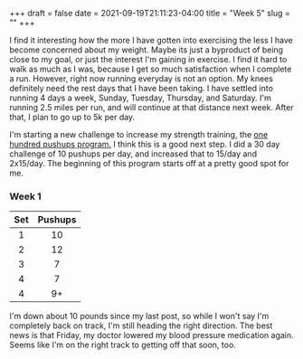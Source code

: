 +++ 
draft = false
date = 2021-09-19T21:11:23-04:00
title = "Week 5"
slug = "" 
+++

I find it interesting how the more I have gotten into exercising the less I have become concerned about my weight.  Maybe its just a byproduct of being close to my goal, or just the interest I'm gaining in exercise.  I find it hard to walk as much as I was, because I get so much satisfaction when I complete a run.  However, right now running everyday is not an option.  My knees definitely need the rest days that I have been taking.  I have settled into running 4 days a week, Sunday, Tuesday, Thursday, and Saturday.  I'm running 2.5 miles per run, and will continue at that distance next week.  After that, I plan to go up to 5k per day.

I'm starting a new challenge to increase my strength training, the [one hundred pushups program.](https://hundredpushups.com/index.html)  I think this is a good next step. I did a 30 day challenge of 10 pushups per day, and increased that to 15/day and 2x15/day.  The beginning of this program starts off at a pretty good spot for me.

### Week 1
| Set | Pushups |
|:---:|:-------:|
|  1  | 10      |
|  2  | 12      |
|  3  | 7       |
|  4  | 7       |
|  4  | 9+      |

I'm down about 10 pounds since my last post, so while I won't say I'm completely back on track, I'm still heading the right direction.  The best news is that Friday, my doctor lowered my blood pressure medication again.  Seems like I'm on the right track to getting off that soon, too.